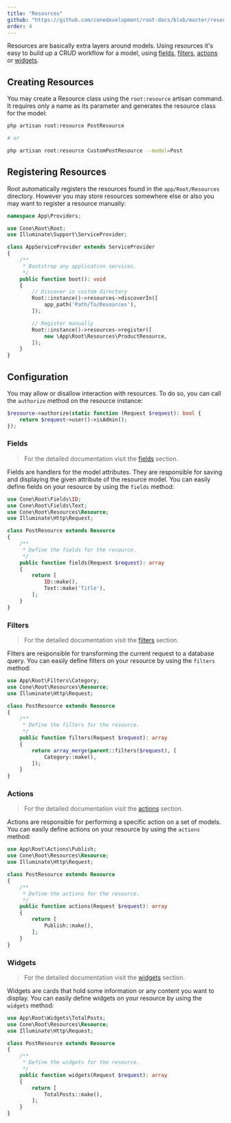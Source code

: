 ```yaml
---
title: "Resources"
github: "https://github.com/conedevelopment/root-docs/blob/master/resources.md"
order: 4
---
```


Resources are basically extra layers around models. Using resources it's easy to build up a CRUD workflow for a model, using [fields](/docs/fields), [filters](/docs/filters), [actions](/docs/actions) or [widgets](/docs/widgets).

## Creating Resources

You may create a Resource class using the `root:resource` artisan command. It requires only a name as its parameter and generates the resource class for the model:

```sh
php artisan root:resource PostResource

# or

php artisan root:resource CustomPostResource --model=Post
```

## Registering Resources

Root automatically registers the resources found in the `app/Root/Resources` directory. However you may store resources somewhere else or also you may want to register a resource manually:

```php
namespace App\Providers;

use Cone\Root\Root;
use Illuminate\Support\ServiceProvider;

class AppServiceProvider extends ServiceProvider
{
    /**
     * Bootstrap any application services.
     */
    public function boot(): void
    {
        // Discover in custom directory
        Root::instance()->resources->discoverIn([
            app_path('Path/To/Resources'),
        ]);

        // Register manually
        Root::instance()->resources->register([
            new \App\Root\Resources\ProductResource,
        ]);
    }
}
```

## Configuration

You may allow or disallow interaction with resources. To do so, you can call the `authorize` method on the resource instance:

```php
$resource->authorize(static function (Request $request): bool {
    return $request->user()->isAdmin();
});
```

### Fields

> For the detailed documentation visit the [fields](/docs/fields) section.

Fields are handlers for the model attributes. They are responsible for saving and displaying the given attribute of the resource model. You can easily define fields on your resource by using the `fields` method:

```php
use Cone\Root\Fields\ID;
use Cone\Root\Fields\Text;
use Cone\Root\Resources\Resource;
use Illuminate\Http\Request;

class PostResource extends Resource
{
    /**
     * Define the fields for the resource.
     */
    public function fields(Request $request): array
    {
        return [
            ID::make(),
            Text::make('Title'),
        ];
    }
}
```

### Filters

> For the detailed documentation visit the [filters](/docs/filters) section.

Filters are responsible for transforming the current request to a database query. You can easily define filters on your resource by using the `filters` method:

```php
use App\Root\Filters\Category;
use Cone\Root\Resources\Resource;
use Illuminate\Http\Request;

class PostResource extends Resource
{
    /**
     * Define the filters for the resource.
     */
    public function filters(Request $request): array
    {
        return array_merge(parent::filters($request), [
            Category::make(),
        ]);
    }
}
```

### Actions

> For the detailed documentation visit the [actions](/docs/actions) section.

Actions are responsible for performing a specific action on a set of models. You can easily define actions on your resource by using the `actions` method:

```php
use App\Root\Actions\Publish;
use Cone\Root\Resources\Resource;
use Illuminate\Http\Request;

class PostResource extends Resource
{
    /**
     * Define the actions for the resource.
     */
    public function actions(Request $request): array
    {
        return [
            Publish::make(),
        ];
    }
}
```

### Widgets

> For the detailed documentation visit the [widgets](/docs/widgets) section.

Widgets are cards that hold some information or any content you want to display. You can easily define widgets on your resource by using the `widgets` method:

```php
use App\Root\Widgets\TotalPosts;
use Cone\Root\Resources\Resource;
use Illuminate\Http\Request;

class PostResource extends Resource
{
    /**
     * Define the widgets for the resource.
     */
    public function widgets(Request $request): array
    {
        return [
            TotalPosts::make(),
        ];
    }
}
```
